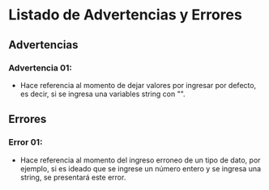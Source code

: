 # Listado de Advertencias y Errores
## Advertencias
### Advertencia 01:
- Hace referencia al momento de dejar valores por ingresar por defecto, es decir, si se ingresa una variables string con "".
## Errores
### Error 01:
- Hace referencia al momento del ingreso erroneo de un tipo de dato, por ejemplo, si es ideado que se ingrese un número entero y se ingresa una string, se presentará este error.
